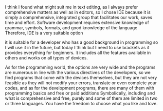 I think I found what might suit me in text editing, as I always prefer comprehensive matters as well as in editors, so I chose IDE because it is simply a comprehensive, integrated group that facilitates our work, saves time and effort. Software development requires extensive knowledge of grammar, symbols, formats, and good knowledge of the language  Therefore, IDE is a very suitable option


 it is suitable for a developer who has a good background in programming so I will use it in the future, but today I think but I need to use brackets as it provides everything for beginners.  It includes all the features available in others and works on all types of devices.




As for the programming world, the options are very wide and the programs are numerous in line with the various directives of the developers, so we find programs that come with the devices themselves, but they are not very feasible as they will not modify your errors, translate or even complete your codes, and as for the development programs, there are many of them with programming basics and free or paid additions  Symbolically, including and what is comprehensive and free, purely and some of them are limited in two or three languages. You have the freedom to choose what you like and love.

